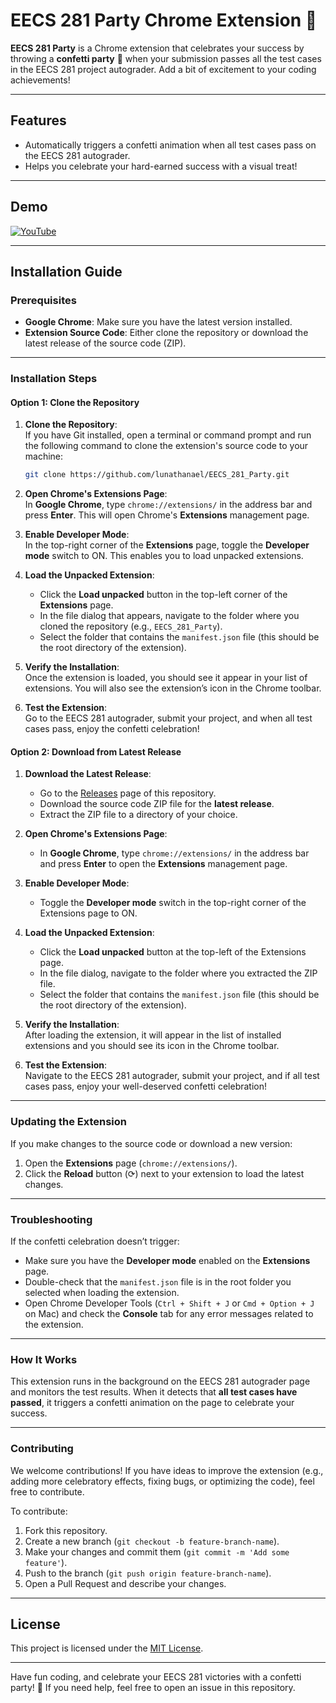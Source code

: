 # EECS 281 Party Chrome Extension 🎉

**EECS 281 Party** is a Chrome extension that celebrates your success by throwing a **confetti party** 🎊 when your submission passes all the test cases in the EECS 281 project autograder. Add a bit of excitement to your coding achievements!

---

## Features

- Automatically triggers a confetti animation when all test cases pass on the EECS 281 autograder.
- Helps you celebrate your hard-earned success with a visual treat!

---

## Demo

[![YouTube](http://i.ytimg.com/vi/Pv0dODCdRko/hqdefault.jpg)](https://www.youtube.com/watch?v=Pv0dODCdRko)

---

## Installation Guide

### Prerequisites

- **Google Chrome**: Make sure you have the latest version installed.
- **Extension Source Code**: Either clone the repository or download the latest release of the source code (ZIP).

---

### Installation Steps

#### Option 1: Clone the Repository

1. **Clone the Repository**:  
   If you have Git installed, open a terminal or command prompt and run the following command to clone the extension's source code to your machine:
   ```bash
   git clone https://github.com/lunathanael/EECS_281_Party.git
   ```

2. **Open Chrome's Extensions Page**:  
   In **Google Chrome**, type `chrome://extensions/` in the address bar and press **Enter**. This will open Chrome's **Extensions** management page.

3. **Enable Developer Mode**:  
   In the top-right corner of the **Extensions** page, toggle the **Developer mode** switch to ON. This enables you to load unpacked extensions.

4. **Load the Unpacked Extension**:  
   - Click the **Load unpacked** button in the top-left corner of the **Extensions** page.
   - In the file dialog that appears, navigate to the folder where you cloned the repository (e.g., `EECS_281_Party`).
   - Select the folder that contains the `manifest.json` file (this should be the root directory of the extension).

5. **Verify the Installation**:  
   Once the extension is loaded, you should see it appear in your list of extensions. You will also see the extension’s icon in the Chrome toolbar.

6. **Test the Extension**:  
   Go to the EECS 281 autograder, submit your project, and when all test cases pass, enjoy the confetti celebration!

#### Option 2: Download from Latest Release

1. **Download the Latest Release**:  
   - Go to the [Releases](https://github.com/lunathanael/EECS_281_Party/releases) page of this repository.
   - Download the source code ZIP file for the **latest release**.
   - Extract the ZIP file to a directory of your choice.

2. **Open Chrome's Extensions Page**:  
   - In **Google Chrome**, type `chrome://extensions/` in the address bar and press **Enter** to open the **Extensions** management page.

3. **Enable Developer Mode**:  
   - Toggle the **Developer mode** switch in the top-right corner of the Extensions page to ON.

4. **Load the Unpacked Extension**:  
   - Click the **Load unpacked** button at the top-left of the Extensions page.
   - In the file dialog, navigate to the folder where you extracted the ZIP file.
   - Select the folder that contains the `manifest.json` file (this should be the root directory of the extension).

5. **Verify the Installation**:  
   After loading the extension, it will appear in the list of installed extensions and you should see its icon in the Chrome toolbar.

6. **Test the Extension**:  
   Navigate to the EECS 281 autograder, submit your project, and if all test cases pass, enjoy your well-deserved confetti celebration!

---

### Updating the Extension

If you make changes to the source code or download a new version:

1. Open the **Extensions** page (`chrome://extensions/`).
2. Click the **Reload** button (⟳) next to your extension to load the latest changes.

---

### Troubleshooting

If the confetti celebration doesn’t trigger:

- Make sure you have the **Developer mode** enabled on the **Extensions** page.
- Double-check that the `manifest.json` file is in the root folder you selected when loading the extension.
- Open Chrome Developer Tools (`Ctrl + Shift + J` or `Cmd + Option + J` on Mac) and check the **Console** tab for any error messages related to the extension.

---

### How It Works

This extension runs in the background on the EECS 281 autograder page and monitors the test results. When it detects that **all test cases have passed**, it triggers a confetti animation on the page to celebrate your success.

---

### Contributing

We welcome contributions! If you have ideas to improve the extension (e.g., adding more celebratory effects, fixing bugs, or optimizing the code), feel free to contribute.

To contribute:

1. Fork this repository.
2. Create a new branch (`git checkout -b feature-branch-name`).
3. Make your changes and commit them (`git commit -m 'Add some feature'`).
4. Push to the branch (`git push origin feature-branch-name`).
5. Open a Pull Request and describe your changes.

---

## License

This project is licensed under the [MIT License](LICENSE).

---

Have fun coding, and celebrate your EECS 281 victories with a confetti party! 🎉 If you need help, feel free to open an issue in this repository.
